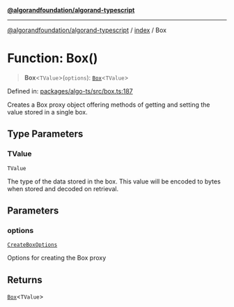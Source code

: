 [**@algorandfoundation/algorand-typescript**](../../README.md)

***

[@algorandfoundation/algorand-typescript](../../README.md) / [index](../README.md) / Box

# Function: Box()

> **Box**\<`TValue`\>(`options`): [`Box`](../type-aliases/Box.md)\<`TValue`\>

Defined in: [packages/algo-ts/src/box.ts:187](https://github.com/algorandfoundation/puya-ts/blob/main/packages/algo-ts/src/box.ts#L187)

Creates a Box proxy object offering methods of getting and setting the value stored in a single box.

## Type Parameters

### TValue

`TValue`

The type of the data stored in the box. This value will be encoded to bytes when stored and decoded on retrieval.

## Parameters

### options

[`CreateBoxOptions`](../-internal-/interfaces/CreateBoxOptions.md)

Options for creating the Box proxy

## Returns

[`Box`](../type-aliases/Box.md)\<`TValue`\>
